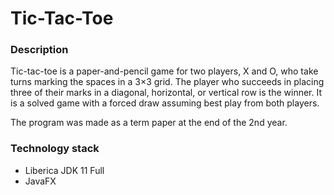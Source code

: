 # Tic-Tac-Toe

### Description

Tic-tac-toe is a paper-and-pencil game for two players, X and O, who take turns marking the spaces in a 3×3 grid. 
The player who succeeds in placing three of their marks in a diagonal, horizontal, or vertical row is the winner. 
It is a solved game with a forced draw assuming best play from both players.

The program was made as a term paper at the end of the 2nd year.

### Technology stack

- Liberica JDK 11 Full
- JavaFX
